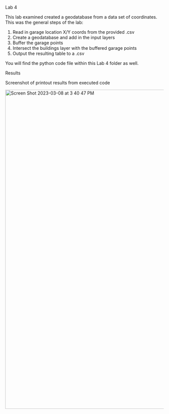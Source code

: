 Lab 4



This lab examined created a geodatabase from a data set of coordinates. This was the general steps of the lab:
1. Read in garage location X/Y coords from the provided .csv
2. Create a geodatabase and add in the input layers
3. Buffer the garage points
4. Intersect the buildings layer with the buffered garage points
5. Output the resulting table to a .csv



You will find the python code file within this Lab 4 folder as well.



Results



Screenshot of printout results from executed code



<img width="1015" alt="Screen Shot 2023-03-08 at 3 40 47 PM" src="https://user-images.githubusercontent.com/123012280/223856584-67a2442a-09ee-4f23-8bae-2aa9108d7046.png">
